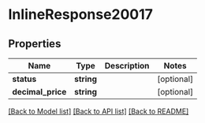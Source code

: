 # InlineResponse20017

## Properties
Name | Type | Description | Notes
------------ | ------------- | ------------- | -------------
**status** | **string** |  | [optional] 
**decimal_price** | **string** |  | [optional] 

[[Back to Model list]](../README.md#documentation-for-models) [[Back to API list]](../README.md#documentation-for-api-endpoints) [[Back to README]](../README.md)


